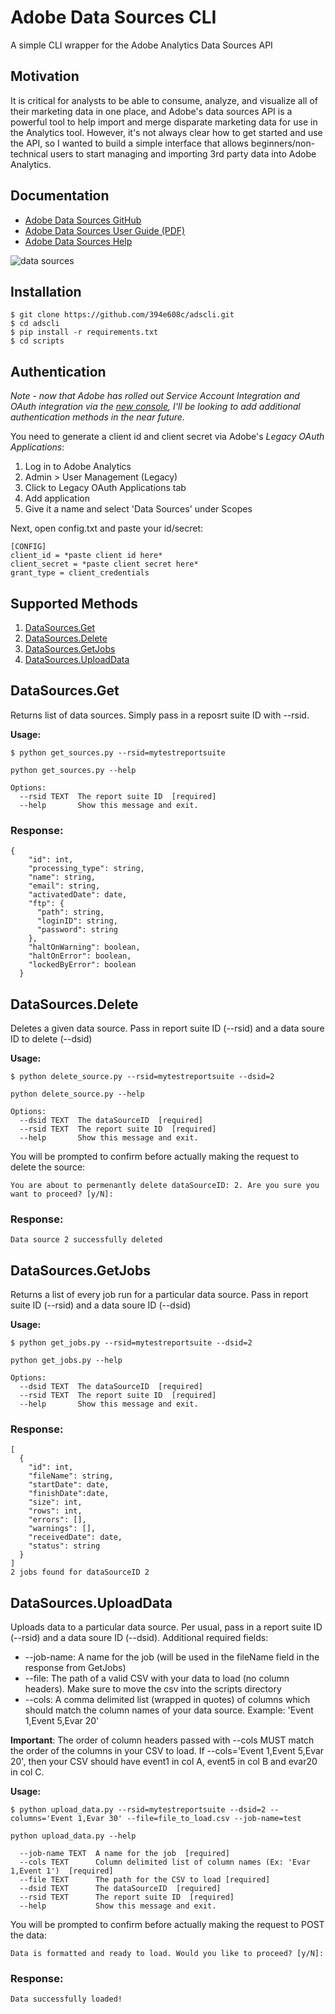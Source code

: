 Adobe Data Sources CLI
====================

A simple CLI wrapper for the Adobe Analytics Data Sources API

## Motivation
It is critical for analysts to be able to consume, analyze, and visualize all of their marketing data in one place, and Adobe's data sources API is a powerful tool to help import and merge disparate marketing data for use in the Analytics tool. However, it's not always clear how to get started and use the API, so I wanted to build a simple interface that allows beginners/non-technical users to start managing and importing 3rd party data into Adobe Analytics.

## Documentation
* [Adobe Data Sources GitHub](https://github.com/AdobeDocs/analytics-1.4-apis/blob/master/docs/data-sources-api/c_data_sources_api_1_4.md)
* [Adobe Data Sources User Guide (PDF)](https://marketing.adobe.com/resources/help/en_US/sc/datasources/adobe_analytics_data_sources.pdf)
* [Adobe Data Sources Help](https://marketing.adobe.com/resources/help/en_US/sc/datasources/)


![data sources](https://marketing.adobe.com/resources/help/en_US/sc/datasources/graphics/data_sources_overview.png)

## Installation
```
$ git clone https://github.com/394e608c/adscli.git
$ cd adscli
$ pip install -r requirements.txt
$ cd scripts
```

## Authentication

*Note - now that Adobe has rolled out Service Account Integration and OAuth integration via the [new console](https://console.adobe.io/integrations), I'll be looking to add additional authentication methods in the near future.*

You need to generate a client id and client secret via Adobe's *Legacy OAuth Applications*:

1. Log in to Adobe Analytics
2. Admin > User Management (Legacy)
3. Click to Legacy OAuth Applications tab
4. Add application
5. Give it a name and select 'Data Sources' under Scopes

Next, open config.txt and paste your id/secret:

```
[CONFIG]
client_id = *paste client id here*
client_secret = *paste client secret here*
grant_type = client_credentials
```

## Supported Methods
1. [DataSources.Get](#datasourcesget)
2. [DataSources.Delete](#datasourcesgdelete)
3. [DataSources.GetJobs](#datasourcesgetjobs)
4. [DataSources.UploadData](#datasourcesuploaddata)


## DataSources.Get
Returns list of data sources. Simply pass in a reposrt suite ID with --rsid.

**Usage:**
```
$ python get_sources.py --rsid=mytestreportsuite
```

```
python get_sources.py --help

Options:
  --rsid TEXT  The report suite ID  [required]
  --help       Show this message and exit.
```

### Response:
```
{
    "id": int,
    "processing_type": string,
    "name": string,
    "email": string,
    "activatedDate": date,
    "ftp": {
      "path": string,
      "loginID": string,
      "password": string
    },
    "haltOnWarning": boolean,
    "haltOnError": boolean,
    "lockedByError": boolean 
  }
```


## DataSources.Delete
Deletes a given data source. Pass in report suite ID (--rsid) and a data soure ID to delete (--dsid)

**Usage:**
```
$ python delete_source.py --rsid=mytestreportsuite --dsid=2
```
```
python delete_source.py --help

Options:
  --dsid TEXT  The dataSourceID  [required]
  --rsid TEXT  The report suite ID  [required]
  --help       Show this message and exit.
```
You will be prompted to confirm before actually making the request to delete the source:

```
You are about to permenantly delete dataSourceID: 2. Are you sure you want to proceed? [y/N]: 
```

### Response:

```
Data source 2 successfully deleted
```
## DataSources.GetJobs
Returns a list of every job run for a particular data source. Pass in report suite ID (--rsid) and a data soure ID (--dsid)

**Usage:**
```
$ python get_jobs.py --rsid=mytestreportsuite --dsid=2
```

```
python get_jobs.py --help

Options:
  --dsid TEXT  The dataSourceID  [required]
  --rsid TEXT  The report suite ID  [required]
  --help       Show this message and exit.
```

### Response:
```
[
  {
    "id": int,
    "fileName": string,
    "startDate": date,
    "finishDate":date,
    "size": int,
    "rows": int,
    "errors": [],
    "warnings": [],
    "receivedDate": date,
    "status": string
  }
]
2 jobs found for dataSourceID 2
```

## DataSources.UploadData
Uploads data to a particular data source. Per usual, pass in a report suite ID (--rsid) and a data soure ID (--dsid). Additional required fields:

* --job-name: A name for the job (will be used in the fileName field in the response from GetJobs)
* --file: The path of a valid CSV with your data to load (no column headers). Make sure to move the csv into the scripts directory
* --cols: A comma delimited list (wrapped in quotes) of columns which should match the column names of your data source. Example: 'Event 1,Event 5,Evar 20'

**Important**: The order of column headers passed with --cols MUST match the order of the columns in your CSV to load. If --cols='Event 1,Event 5,Evar 20', then your CSV should have event1 in col A, event5 in col B and evar20 in col C.

**Usage:**
```
$ python upload_data.py --rsid=mytestreportsuite --dsid=2 --columns='Event 1,Evar 30' --file=file_to_load.csv --job-name=test
```

```
python upload_data.py --help

  --job-name TEXT  A name for the job  [required]
  --cols TEXT      Column delimited list of column names (Ex: 'Evar 1,Event 1')  [required]
  --file TEXT      The path for the CSV to load [required]
  --dsid TEXT      The dataSourceID  [required]
  --rsid TEXT      The report suite ID  [required]
  --help           Show this message and exit.
```

You will be prompted to confirm before actually making the request to POST the data:

```
Data is formatted and ready to load. Would you like to proceed? [y/N]: 
```

### Response:
```
Data successfully loaded!
```